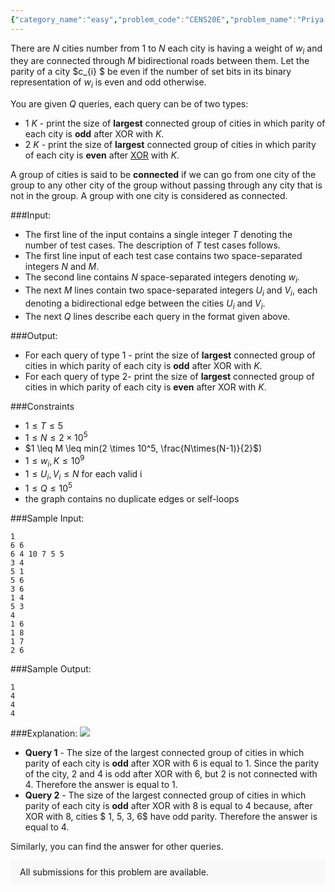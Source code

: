```yaml
---
{"category_name":"easy","problem_code":"CENS20E","problem_name":"Priya and Parity","problemComponents":{"constraints":"","constraintsState":false,"subtasks":"","subtasksState":false,"inputFormat":"","inputFormatState":false,"outputFormat":"","outputFormatState":false,"sampleTestCases":{}},"video_editorial_url":"","languages_supported":{"0":"CPP14","1":"C","2":"JAVA","3":"PYTH 3.6","4":"CPP17","5":"PYTH","6":"PYP3","7":"CS2","8":"ADA","9":"PYPY","10":"TEXT","11":"PAS fpc","12":"NODEJS","13":"RUBY","14":"PHP","15":"GO","16":"HASK","17":"TCL","18":"PERL","19":"SCALA","20":"LUA","21":"kotlin","22":"BASH","23":"JS","24":"LISP sbcl","25":"rust","26":"PAS gpc","27":"BF","28":"CLOJ","29":"R","30":"D","31":"CAML","32":"FORT","33":"ASM","34":"swift","35":"FS","36":"WSPC","37":"LISP clisp","38":"SQL","39":"SCM guile","40":"PERL6","41":"ERL","42":"CLPS","43":"ICK","44":"NICE","45":"PRLG","46":"ICON","47":"COB","48":"SCM chicken","49":"PIKE","50":"SCM qobi","51":"ST","52":"SQLQ","53":"NEM"},"max_timelimit":1.5,"source_sizelimit":50000,"problem_author":"saurabhshadow","problem_tester":"","date_added":"17-07-2020","tags":{"0":"cens2020","1":"saurabhshadow","2":"saurabhshadow"},"problem_difficulty_level":"Easy","best_tag":"","editorial_url":"https://discuss.codechef.com/problems/CENS20E","time":{"view_start_date":1597860000,"submit_start_date":1597860000,"visible_start_date":1597860000,"end_date":1735669800},"is_direct_submittable":false,"problemDiscussURL":"https://discuss.codechef.com/search?q=CENS20E","is_proctored":false,"visitedContests":{},"layout":"problem"}
---
```

There are $N$ cities number from $1$ to $N$ each city is having a weight of $w_{i}$ and they are connected through $M$ bidirectional roads between them. 
Let the parity of a city $c_{i} $ be even if the number of set bits in its binary representation of $w_{i}$ is even and odd otherwise.

You are given $Q$ queries, each query can be of two types:
- $1$ $K$ - print the size of **largest** connected group of cities in which parity of each city is **odd** after XOR with $K$.
- $2$ $K$ -  print the size of **largest** connected group of cities in which parity of each city is **even** after [XOR](https://en.wikipedia.org/wiki/Bitwise_operation#XOR) with $K$.

A group of cities is said to be **connected** if we can go from one city of the group to any other city of the group without passing through any city that is not in the group. A group with one city is considered as connected.

###Input:
- The first line of the input contains a single integer $T$ denoting the number of test cases. The description of $T$ test cases follows.
- The first line input of each test case contains two space-separated integers $N$ and $M$. 
- The second line contains $N$ space-separated integers denoting $w_{i}$.
- The next $M$ lines contain two space-separated integers $U_{i}$ and $V_{i}$, each denoting a bidirectional edge between the cities $U_{i}$ and $V_{i}$.
- The next $Q$ lines describe each query in the format given above.

###Output:
- For each query of type $1$ -  print the size of **largest** connected group of cities in which parity of each city is **odd** after XOR with $K$.
- For each query of type $2$-  print the size of **largest** connected group of cities in which parity of each city is **even** after XOR with $K$.

###Constraints 
- $1 \leq T \leq 5$
- $1 \leq N\leq 2 \times 10^5$
- $1 \leq M \leq min(2 \times 10^5, \frac{N\times(N-1)}{2}$)
- $1 \leq w_{i}, K \leq 10^9$
- $1 \leq U_{i},V_{i} \leq N$  for each valid i
- $1 \leq Q \leq 10^5$
- the graph contains no duplicate edges or self-loops

###Sample Input:
```
1
6 6
6 4 10 7 5 5
3 4
5 1
5 6
3 6
1 4
5 3
4
1 6
1 8
1 7
2 6
```

###Sample Output:
```
1
4
4
4
```
###Explanation:
![](https://codechef_shared.s3.amazonaws.com/download/HYC/External_contest_images/CENS2020/CENS20E/CENS20E.png) 


- **Query 1** - The size of the largest connected group of cities in which parity of each city is **odd** after XOR with $6$ is equal to $1$.  Since the parity of the city, $2$ and $4$ is odd after XOR with $6$, but $2$ is not connected with $4$. Therefore the answer is equal to $1$.
- **Query 2** - The size of the largest connected group of cities in which parity of each city is **odd** after XOR with $8$ is equal to $4$ because, after XOR with $8$, cities $ 1, 5, 3, 6$ have odd parity. Therefore the answer is equal to $4$.

Similarly, you can find the answer for other queries.

<aside style='background: #f8f8f8;padding: 10px 15px;'><div>All submissions for this problem are available.</div></aside>